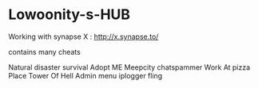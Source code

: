 # Lowoonity-s-HUB

Working with synapse X : http://x.synapse.to/

contains many cheats 

Natural disaster survival
Adopt ME 
Meepcity
chatspammer
Work At pizza Place
Tower Of Hell
Admin menu 
iplogger
fling
